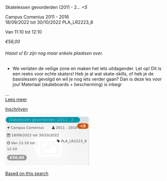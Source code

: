 Skatelessen gevorderden (2011 - 2... *<5*

Campus Comenius 2011 - 2016  
18/09/2022 tot 30/10/2022 PLA\_LR2223\_8  

Van 11:10 tot 12:10

*€56,00*

  

###### *Haast u! Er zijn nog maar enkele plaatsen over.*

  

*   We verlaten de veilige zone en maken het iets uitdagender. Let op! Dit is een reeks voor echte skaters! Heb je al wat skate-skills, of heb je de basislessen gevolgd en wil je nog iets verder gaan? Dan is deze les voor jou! Materiaal (skateboards + bescherming) is inbegr

 ...  
[Lees meer](https://tickets.vgc.be/activity/subscribe/PLA_LR2223_8)

[Inschrijven](https://tickets.vgc.be/activity/subscribe/PLA_LR2223_8)

![](76761.png)

[Based on this search](https://tickets.vgc.be/activity/index?&vrijeplaatsen=1&Age%5B%5D=4%2C6&entity=286)